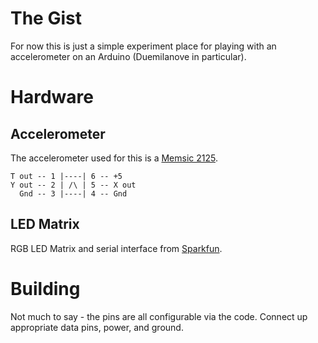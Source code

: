 
The Gist
========

For now this is just a simple experiment place for playing with an accelerometer on an Arduino (Duemilanove in particular).


Hardware
========

Accelerometer
-------------

The accelerometer used for this is a [Memsic 2125](http://www.makershed.com/ProductDetails.asp?ProductCode=MKPX7 "Maker Shed Link").

    T out -- 1 |----| 6 -- +5
    Y out -- 2 | /\ | 5 -- X out
      Gnd -- 3 |----| 4 -- Gnd


LED Matrix
----------

RGB LED Matrix and serial interface from [Sparkfun](http://www.sparkfun.com/commerce/product_info.php?products_id=760).


Building
========

Not much to say - the pins are all configurable via the code. Connect up appropriate data pins, power, and ground.